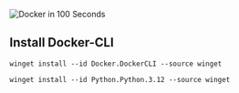 
![Docker in 100 Seconds](https://www.youtube.com/watch?v=Gjnup-PuquQ)



## Install Docker-CLI

```
winget install --id Docker.DockerCLI --source winget
```

```
winget install --id Python.Python.3.12 --source winget
```


